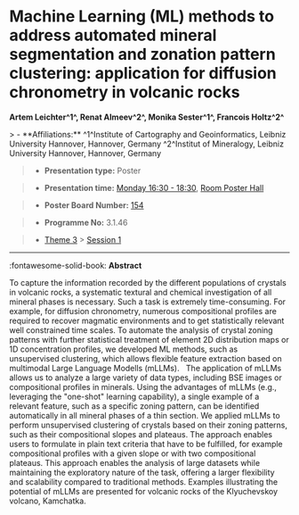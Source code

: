 # Machine Learning (ML) methods to address automated mineral segmentation and zonation pattern clustering: application for diffusion chronometry in volcanic rocks

**Artem Leichter^1^, Renat Almeev^2^, Monika Sester^1^, Francois Holtz^2^**

<!-- more -->> - **Affiliations:** ^1^Institute of Cartography and Geoinformatics, Leibniz University Hannover, Hannover, Germany ^2^Institut of Mineralogy, Leibniz University Hannover, Hannover, Germany

> - **Presentation type:** Poster

> - **Presentation time:** [Monday 16:30 - 18:30](../sessions_comparison.md#__tabbed_1_6), [Room Poster Hall](../maps_venue.md#__tabbed_1_1)

> - **Poster Board Number:** [154](../map_poster_boards.md#monday)

> - **Programme No:** 3.1.46

> - [Theme 3](../theme3.md) > [Session 1](../sessions/session-3-1.md)

--- 

:fontawesome-solid-book: **Abstract**

To capture the information recorded by the different populations of crystals in volcanic rocks, a systematic textural and chemical investigation of all mineral phases is necessary. Such a task is extremely time-consuming. For example, for diffusion chronometry, numerous compositional profiles are required to recover magmatic environments and to get statistically relevant well constrained time scales. To automate the analysis of crystal zoning patterns with further statistical treatment of element 2D distribution maps or 1D concentration profiles, we developed ML methods, such as unsupervised clustering, which allows flexible feature extraction based on multimodal Large Language Modells (mLLMs).
 
The application of mLLMs allows us to analyze a large variety of data types, including BSE images or compositional profiles in minerals. Using the advantages of mLLMs (e.g., leveraging the "one-shot" learning capability), a single example of a relevant feature, such as a specific zoning pattern, can be identified automatically in all mineral phases of a thin section.
We applied mLLMs to perform unsupervised clustering of crystals based on their zoning patterns, such as their compositional slopes and plateaus. The approach enables users to formulate in plain text criteria that have to be fulfilled, for example compositional profiles with a given slope or with two compositional plateaus. This approach enables the analysis of large datasets while maintaining the exploratory nature of the task, offering a larger flexibility and scalability compared to traditional methods. Examples illustrating the potential of mLLMs are presented for volcanic rocks of the Klyuchevskoy volcano, Kamchatka.


